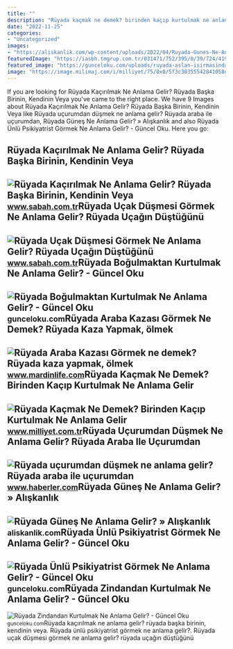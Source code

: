 ```yaml
---
title: ""
description: "Rüyada kaçmak ne demek? birinden kaçıp kurtulmak ne anlama gelir"
date: "2022-11-25"
categories:
- "Uncategorized"
images:
- "https://aliskanlik.com/wp-content/uploads/2022/04/Ruyada-Gunes-Ne-Anlama-Gelir.jpeg"
featuredImage: "https://iasbh.tmgrup.com.tr/031471/752/395/0/39/724/419?u=https://isbh.tmgrup.com.tr/sbh/2022/05/26/ruyada-ucak-dusmesi-gormek-ne-anlama-gelir-ruyada-ucagin-dustugunu-gormek-kurtulmak-anlami-1653567599774.jpg"
featured_image: "https://gunceloku.com/uploads/ruyada-aslan-isirmasindan-kurtulmak-ne-anlama-gelir-63923873521f8.jpg"
image: "https://image.milimaj.com/i/milliyet/75/0x0/5f3c30355542841058d721ee.jpg"
---
```


If you are looking for Rüyada Kaçırılmak Ne Anlama Gelir? Rüyada Başka Birinin, Kendinin Veya you've came to the right place. We have 9 Images about Rüyada Kaçırılmak Ne Anlama Gelir? Rüyada Başka Birinin, Kendinin Veya like Rüyada uçurumdan düşmek ne anlama gelir? Rüyada araba ile uçurumdan, Rüyada Güneş Ne Anlama Gelir? » Alışkanlık and also Rüyada Ünlü Psikiyatrist Görmek Ne Anlama Gelir? - Güncel Oku. Here you go:

Rüyada Kaçırılmak Ne Anlama Gelir? Rüyada Başka Birinin, Kendinin Veya
----------------------------------------------------------------------

 ![Rüyada Kaçırılmak Ne Anlama Gelir? Rüyada Başka Birinin, Kendinin Veya](https://iasbh.tmgrup.com.tr/55f132/752/395/0/0/0/0?u=https://isbh.tmgrup.com.tr/sbh/2022/04/25/ruyada-kacirilmak-ne-anlama-gelir-ruyada-baska-birinin-veya-kendinin-kacirildigini-gormek-ve-kurtulmak-anlami-1650874240831.jpg) <small>www.sabah.com.tr</small>Rüyada Uçak Düşmesi Görmek Ne Anlama Gelir? Rüyada Uçağın Düştüğünü
-------------------------------------------------------------------

 ![Rüyada Uçak Düşmesi Görmek Ne Anlama Gelir? Rüyada Uçağın Düştüğünü](https://iasbh.tmgrup.com.tr/031471/752/395/0/39/724/419?u=https://isbh.tmgrup.com.tr/sbh/2022/05/26/ruyada-ucak-dusmesi-gormek-ne-anlama-gelir-ruyada-ucagin-dustugunu-gormek-kurtulmak-anlami-1653567599774.jpg) <small>www.sabah.com.tr</small>Rüyada Boğulmaktan Kurtulmak Ne Anlama Gelir? - Güncel Oku
----------------------------------------------------------

 ![Rüyada Boğulmaktan Kurtulmak Ne Anlama Gelir? - Güncel Oku](https://gunceloku.com/uploads/ruyada-bogulmaktan-kurtulmak-ne-anlama-gelir-625eb9fc911c0.jpg) <small>gunceloku.com</small>Rüyada Araba Kazası Görmek Ne Demek? Rüyada Kaza Yapmak, ölmek
--------------------------------------------------------------

 ![Rüyada Araba Kazası Görmek ne demek? Rüyada kaza yapmak, ölmek](https://www.mardinlife.com/uploads/2021/07/ruyada-araba-kazasi-gormek-ne-demek-ruyada-kaza-yapmak-kazada-olmek-kazadan-kurtulmak-ne-anlama-gelir-68556.png?234234.234234) <small>www.mardinlife.com</small>Rüyada Kaçmak Ne Demek? Birinden Kaçıp Kurtulmak Ne Anlama Gelir
----------------------------------------------------------------

 ![Rüyada Kaçmak Ne Demek? Birinden Kaçıp Kurtulmak Ne Anlama Gelir](https://image.milimaj.com/i/milliyet/75/0x0/5f3c30355542841058d721ee.jpg) <small>www.milliyet.com.tr</small>Rüyada Uçurumdan Düşmek Ne Anlama Gelir? Rüyada Araba Ile Uçurumdan
-------------------------------------------------------------------

 ![Rüyada uçurumdan düşmek ne anlama gelir? Rüyada araba ile uçurumdan](https://i.hbrcdn.com/haber/2023/01/06/ruyada-ucurumdan-dusmek-ne-anlama-gelir-ruyada-15542478_9702_amp.jpg) <small>www.haberler.com</small>Rüyada Güneş Ne Anlama Gelir? » Alışkanlık
------------------------------------------

 ![Rüyada Güneş Ne Anlama Gelir? » Alışkanlık](https://aliskanlik.com/wp-content/uploads/2022/04/Ruyada-Gunes-Ne-Anlama-Gelir.jpeg) <small>aliskanlik.com</small>Rüyada Ünlü Psikiyatrist Görmek Ne Anlama Gelir? - Güncel Oku
-------------------------------------------------------------

 ![Rüyada Ünlü Psikiyatrist Görmek Ne Anlama Gelir? - Güncel Oku](https://gunceloku.com/uploads/ruyada-aslan-isirmasindan-kurtulmak-ne-anlama-gelir-63923873521f8.jpg) <small>gunceloku.com</small>Rüyada Zindandan Kurtulmak Ne Anlama Gelir? - Güncel Oku
--------------------------------------------------------

 ![Rüyada Zindandan Kurtulmak Ne Anlama Gelir? - Güncel Oku](https://gunceloku.com/uploads/ruyada-zindandan-kurtulmak-ne-anlama-gelir-6291d597ccbbf.jpg) <small>gunceloku.com</small>Rüyada kaçırılmak ne anlama gelir? rüyada başka birinin, kendinin veya. Rüyada ünlü psikiyatrist görmek ne anlama gelir?. Rüyada uçak düşmesi görmek ne anlama gelir? rüyada uçağın düştüğünü
